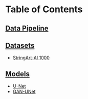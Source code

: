 # Table of Contents

## [Data Pipeline](./readmes/01_data_pipeline.md)
## [Datasets]()
   - [StringArt-AI 1000](https://www.kaggle.com/datasets/adrianmincu/stringart-ai-1000)
## [Models]()
   - [U-Net](./readmes/02_unet_model.md)
   - [GAN-UNet](./readmes/03_gan_unet_model.md)